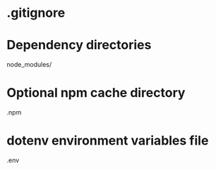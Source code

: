 # .gitignore

# Dependency directories
node_modules/

# Optional npm cache directory
.npm

# dotenv environment variables file
.env
